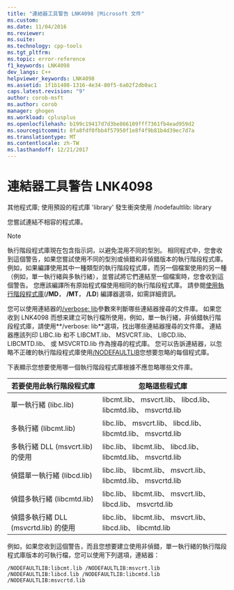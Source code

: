 ```yaml
---
title: "連結器工具警告 LNK4098 |Microsoft 文件"
ms.custom: 
ms.date: 11/04/2016
ms.reviewer: 
ms.suite: 
ms.technology: cpp-tools
ms.tgt_pltfrm: 
ms.topic: error-reference
f1_keywords: LNK4098
dev_langs: C++
helpviewer_keywords: LNK4098
ms.assetid: 1f1b1408-1316-4e34-80f5-6a02f2db0ac1
caps.latest.revision: "9"
author: corob-msft
ms.author: corob
manager: ghogen
ms.workload: cplusplus
ms.openlocfilehash: b199c19417d7d3be866109fff7361fb4ead959d2
ms.sourcegitcommit: 8fa8fdf0fbb4f57950f1e8f4f9b81b4d39ec7d7a
ms.translationtype: MT
ms.contentlocale: zh-TW
ms.lasthandoff: 12/21/2017
---
```

# <a name="linker-tools-warning-lnk4098"></a>連結器工具警告 LNK4098
其他程式庫; 使用預設的程式庫 'library' 發生衝突使用 /nodefaultlib: library  
  
 您嘗試連結不相容的程式庫。  
  
> [!NOTE]
>  執行階段程式庫現在包含指示詞，以避免混用不同的型別。 相同程式中，您會收到這個警告，如果您嘗試使用不同的型別或偵錯和非偵錯版本的執行階段程式庫。 例如，如果編譯使用其中一種類型的執行階段程式庫，而另一個檔案使用的另一種 （例如，單一執行緒與多執行緒），並嘗試將它們連結至一個檔案時，您會收到這個警告。 您應該編譯所有原始程式檔使用相同的執行階段程式庫。 請參閱[使用執行階段程式庫](../../build/reference/md-mt-ld-use-run-time-library.md)(**/MD**， **/MT**， **/LD**) 編譯器選項，如需詳細資訊。  
  
 您可以使用連結器的[/verbose: lib](../../build/reference/verbose-print-progress-messages.md)參數來判斷哪些連結器搜尋的文件庫。 如果您收到 LNK4098 而想来建立可執行檔所使用，例如，單一執行緒，非偵錯執行階段程式庫，請使用**/verbose: lib**選項，找出哪些連結器搜尋的文件庫。 連結器應該列印 LIBC.lib 和不 LIBCMT.lib、 MSVCRT.lib、 LIBCD.lib、 LIBCMTD.lib、 或 MSVCRTD.lib 作為搜尋的程式庫。 您可以告訴連結器，以忽略不正確的執行階段程式庫使用[/NODEFAULTLIB](../../build/reference/nodefaultlib-ignore-libraries.md)您想要忽略的每個程式庫。  
  
 下表顯示您想要使用哪一個執行階段程式庫根據不應忽略哪些文件庫。  
  
|若要使用此執行階段程式庫|忽略這些程式庫|  
|-----------------------------------|----------------------------|  
|單一執行緒 (libc.lib)|libcmt.lib、 msvcrt.lib、 libcd.lib、 libcmtd.lib、 msvcrtd.lib|  
|多執行緒 (libcmt.lib)|libc.lib、 msvcrt.lib、 libcd.lib、 libcmtd.lib、 msvcrtd.lib|  
|多執行緒 DLL (msvcrt.lib) 的使用|libc.lib、 libcmt.lib、 libcd.lib、 libcmtd.lib、 msvcrtd.lib|  
|偵錯單一執行緒 (libcd.lib)|libc.lib、 libcmt.lib、 msvcrt.lib、 libcmtd.lib、 msvcrtd.lib|  
|偵錯多執行緒 (libcmtd.lib)|libc.lib、 libcmt.lib、 msvcrt.lib、 libcd.lib、 msvcrtd.lib|  
|偵錯多執行緒 DLL (msvcrtd.lib) 的使用|libc.lib、 libcmt.lib、 msvcrt.lib、 libcd.lib、 libcmtd.lib|  
  
 例如，如果您收到這個警告，而且您想要建立使用非偵錯，單一執行緒的執行階段程式庫版本的可執行檔，您可以使用下列選項，連結器：  
  
```  
/NODEFAULTLIB:libcmt.lib /NODEFAULTLIB:msvcrt.lib /NODEFAULTLIB:libcd.lib /NODEFAULTLIB:libcmtd.lib /NODEFAULTLIB:msvcrtd.lib  
```